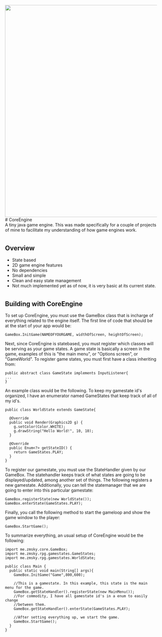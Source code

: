 
<div class="container">
<img src="https://orig00.deviantart.net/1793/f/2018/033/f/7/coreengine_logo_by_pokemutt-dc202tg.png" width=700px />
  </div>
# CoreEngine <br>
A tiny java game engine. This was made specifically for a couple of projects of mine to facilitate my understanding
of how game engines work. <br>

# <h2>Overview</h2>
<ul>
  <li>State based</li>
  <li>2D game engine features</li>
  <li>No dependencies</li>
  <li>Small and simple</li>
  <li>Clean and easy state management</li>
  <li>Not much implemented yet as of now, it is very basic at its current state.</li>
</ul>

# <h2>Building with CoreEngine</h2>
To set up CoreEngine, you must use the GameBox class that is incharge of everything related to the engine itself.
The first line of code that should be at the start of your app would be:
```
GameBox.InitGame(NAMEOFYOURGAME, widthOfScreen, heightOfScreen);
```

Next, since CoreEngine is statebased, you must register which classes will be serving as your game states. A game state is basically
a screen in the game, examples of this is "the main menu", or "Options screen", or "GameWorld". To register game states, you 
must first have a class inheriting from:

```
public abstract class GameState implements InputListener{
...
}
```

An example class would be the following. To keep my gamestate id's organized, I have an enumerator named GameStates
that keep track of all of my id's. 

```
public class WorldState extends GameState{

  @Override
  public void Render(Graphics2D g) {
    g.setColor(Color.WHITE);
    g.drawString("Hello World!", 10, 10);
  }

  @Override
  public Enum<?> getStateID() {
    return GameStates.PLAY;
  }
}
```

To register our gamestate, you must use the StateHandler given by our GameBox.
The statehandler keeps track of what states are going to be displayed/updated, among another set of things.
The following registers a new gamestate. Additionally, you can tell the statemanager that we are going to
enter into this particular gamestate:

```
GameBox.registerState(new WorldState());
GameBox.enterState(GameStates.PLAY);
```

Finally, you call the following method to start the gameloop and show the game window to the player:
```
GameBox.StartGame();
```

To summarize everything, an usual setup of CoreEngine would be the following:
```
import me.zmsky.core.GameBox;
import me.zmsky.rpg.gamestates.GameStates;
import me.zmsky.rpg.gamestates.WorldState;

public class Main {	
  public static void main(String[] args){
    GameBox.InitGame("Game",800,600);
    
    //This is a gamestate. In this example, this state is the main menu for the game.
    GameBox.getStateHandler().registerState(new MainMenu());
    //For commodity, I have all gamestate id's in a enum to easily change
    //between them.
    GameBox.getStateHandler().enterState(GameStates.PLAY);

    //After setting everything up, we start the game.
    GameBox.StartGame();
  }
}
```

